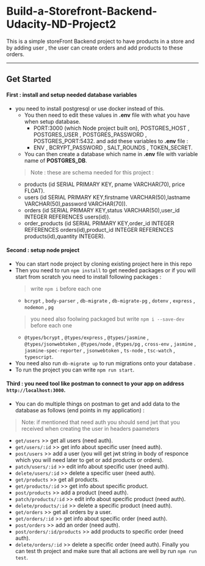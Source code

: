 # Build-a-Storefront-Backend-Udacity-ND-Project2
This is a simple storeFront Backend project to have products in a store and by adding user , the user can create orders and add products to these orders.
***
## Get Started
#### First : install and setup needed database variables
* you need to install postgresql or use docker instead of this.
  * You then need to edit these values in **.env** file with what you have when setup database.
     * PORT:3000 (which Node project built on), POSTGRES_HOST , POSTGRES_USER , POSTGRES_PASSWORD , POSTGRES_PORT:5432.
    and add these variables to **.env** file :
     * ENV , BCRYPT_PASSWORD , SALT_ROUNDS , TOKEN_SECRET.
  * You can then create a database which name in **.env** file with variable name of **POSTGRES_DB**.
  > Note : these are schema needed for this project :
    * products (id SERIAL PRIMARY KEY, pname VARCHAR(70), price FLOAT).
    * users (id SERIAL PRIMARY KEY,firstname VARCHAR(50),lastname VARCHAR(50),password VARCHAR(70)).
    * orders (id SERIAL PRIMARY KEY,status VARCHAR(50),user_id INTEGER REFERENCES users(id)).
    * order_products (id SERIAL PRIMARY KEY,order_id INTEGER REFERENCES orders(id),product_id INTEGER REFERENCES products(id),quantity INTEGER).

#### Second : setup node project
* You can start node project by cloning existing project here in this repo 
* Then you need to run `npm install` to get needed packages or if you will start from scratch you need to install following packages : 
  > write `npm i` before each one 
   * `bcrypt` , `body-parser` , `db-migrate` , `db-migrate-pg` , `dotenv` , `express` , `nodemon` , `pg`
  > you need also foolwing packaged but write `npm i --save-dev` before each one
   * `@types/bcrypt` , `@types/express` , `@types/jasmine` , `@types/jsonwebtoken` , `@types/node` , `@types/pg` , `cross-env` , `jasmine` , `jasmine-spec-reporter` ,         `jsonwebtoken` , `ts-node` , `tsc-watch` , `typescript`.
* You need also run `db-migrate up` to run migrations onto your database .
* To run the project you can write `npm run start`.

#### Third : you need tool like postman to connect to your app on address `http://localhost:3000`.
* You can do multiple things on postman to get and add data to the database as follows (end points in my application) :
 > Note: if mentioned that need auth you should send jwt that you received when creating the user in headers paameters
   * `get/users` >> get all users (need auth). 
   * `get/users/:id` >> get info about specific user (need auth).
   * `post/users` >> add a user (you will get jwt string in body of responce which you will need later to get or add products or orders).
   * `patch/users/:id`  >> edit info about specific user (need auth).
   * `delete/users/:id` >> delete a specific user (need auth).
   * `get/products` >> get all products.
   * `get/products/:id` >> get info about specific product.
   * `post/products` >> add a product (need auth).
   * `patch/products/:id`  >> edit info about specific product (need auth).
   * `delete/products/:id` >> delete a specific product (need auth).
   * `get/orders` >> get all orders by a user. 
   * `get/orders/:id` >> get info about specific order (need auth).
   * `post/orders` >> add an order (need auth).
   * `post/orders/:id/products` >> add products to specific order (need auth).
   * `delete/orders/:id` >> delete a specific order (need auth).
Finally you can test th project and make sure that all actions are well by run `npm run test`.
